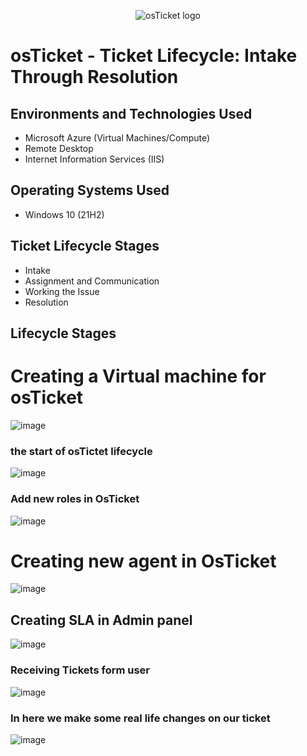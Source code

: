 
<p align="center">
<img src="https://i.imgur.com/Clzj7Xs.png" alt="osTicket logo"/>
</p>

<h1>osTicket - Ticket Lifecycle: Intake Through Resolution</h1>


<h2>Environments and Technologies Used</h2>

- Microsoft Azure (Virtual Machines/Compute)
- Remote Desktop
- Internet Information Services (IIS)

<h2>Operating Systems Used </h2>

- Windows 10</b> (21H2)

<h2>Ticket Lifecycle Stages</h2>

- Intake
- Assignment and Communication
- Working the Issue
- Resolution

<h2>Lifecycle Stages</h2>

<h1>Creating a Virtual machine for osTicket</h1>

![image](https://github.com/ambrosegriffiths/osTicket-Post-Installation-Configuration/assets/167513668/049da4f4-91a7-4aea-bb78-6fc085a99a05)

<h3>the start of osTictet lifecycle</h3>

![image](https://github.com/ambrosegriffiths/osTicket-Ticket-Lifecycle-Examples/assets/167513668/43d80883-f556-4e64-a27f-3dc329c5706a)

<h3>Add new roles in OsTicket</h3>

![image](https://github.com/ambrosegriffiths/osTicket-Ticket-Lifecycle-Examples/assets/167513668/e49147da-ae10-4a09-b93f-e0efed16c4ea)

<h1>Creating new agent in OsTicket</h1>

![image](https://github.com/ambrosegriffiths/osTicket-Ticket-Lifecycle-Examples/assets/167513668/49c45586-27f7-4e55-aa26-2d791fd66138)

<h2>Creating SLA in Admin panel</h2>

![image](https://github.com/ambrosegriffiths/osTicket-Ticket-Lifecycle-Examples/assets/167513668/a011b2d6-d97b-4d0f-938e-756a8b0ce9da)

<h3>Receiving Tickets form user</h3>

![image](https://github.com/ambrosegriffiths/osTicket-Ticket-Lifecycle-Examples/assets/167513668/f9403143-09c7-4668-9444-7a36f3493158)


<h3>In here we make some real life changes on our ticket</h3>

![image](https://github.com/ambrosegriffiths/osTicket-Ticket-Lifecycle-Examples/assets/167513668/c0f03fe4-504c-4ef3-bf39-ebdf1049c009)

